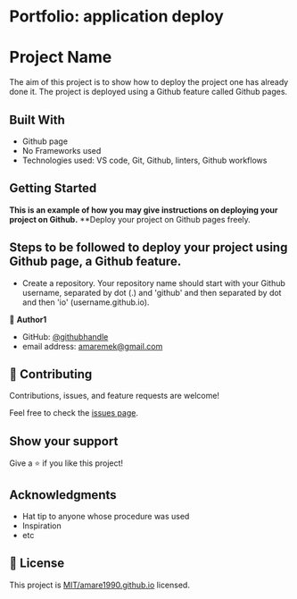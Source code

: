 # Portfolio: application deploy
# Project Name

The aim of this project is to show how to deploy the project one has already done it. The project is deployed using a Github feature called Github pages. 

## Built With

- Github page
- No Frameworks used
- Technologies used: VS code, Git, Github, linters, Github workflows

## Getting Started

**This is an example of how you may give instructions on deploying your project on Github.**
**Deploy your project on Github pages freely. 

## Steps to be followed to deploy your project using Github page, a Github feature.

- Create a repository. Your repository name should start with your Github username, separated by dot (.) and 'github' and then separated by dot and then 'io' (username.github.io). 


👤 **Author1**

- GitHub: [@githubhandle](https://github.com/amare1990)
- email address: amaremek@gmail.com

## 🤝 Contributing

Contributions, issues, and feature requests are welcome!

Feel free to check the [issues page](../../issues/).

## Show your support

Give a ⭐️ if you like this project!

## Acknowledgments

- Hat tip to anyone whose procedure was used
- Inspiration
- etc

## 📝 License

This project is [MIT/amare1990.github.io](./LICENSE) licensed.